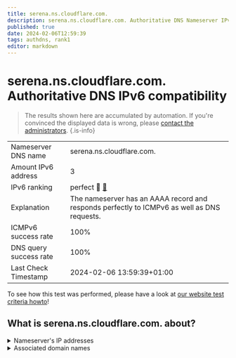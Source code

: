 ```yaml
---
title: serena.ns.cloudflare.com.
description: serena.ns.cloudflare.com. Authoritative DNS Nameserver IPv6 compatibility
published: true
date: 2024-02-06T12:59:39
tags: authdns, rank1
editor: markdown
---
```


# serena.ns.cloudflare.com. Authoritative DNS IPv6 compatibility

> The results shown here are accumulated by automation. If you're convinced the displayed data is wrong, please [contact the administrators](/howto/chat). 
{.is-info}




|   |   |
| - | - |
| Nameserver DNS name | serena.ns.cloudflare.com.
| Amount IPv6 address | 3
| IPv6 ranking | perfect :1st_place_medal: [🔗](/howto/ranking) |
| Explanation | The nameserver has an AAAA record and responds perfectly to ICMPv6 as well as DNS requests. |
| ICMPv6 success rate | 100%|
| DNS query success rate | 100% |
| Last Check Timestamp | 2024-02-06 13:59:39+01:00 |

To see how this test was performed, please have a look at [our website test criteria howto](/howto/testcriteria/authdns)!


## What is serena.ns.cloudflare.com. about?




<details>
<summary>Nameserver's IP addresses</summary>

2803:f800:50::6ca2:c0dc

2a06:98c1:50::ac40:20dc

2606:4700:50::adf5:3adc

</details>



<details>
<summary>Associated domain names</summary>

www.kanopy.com

</details>
